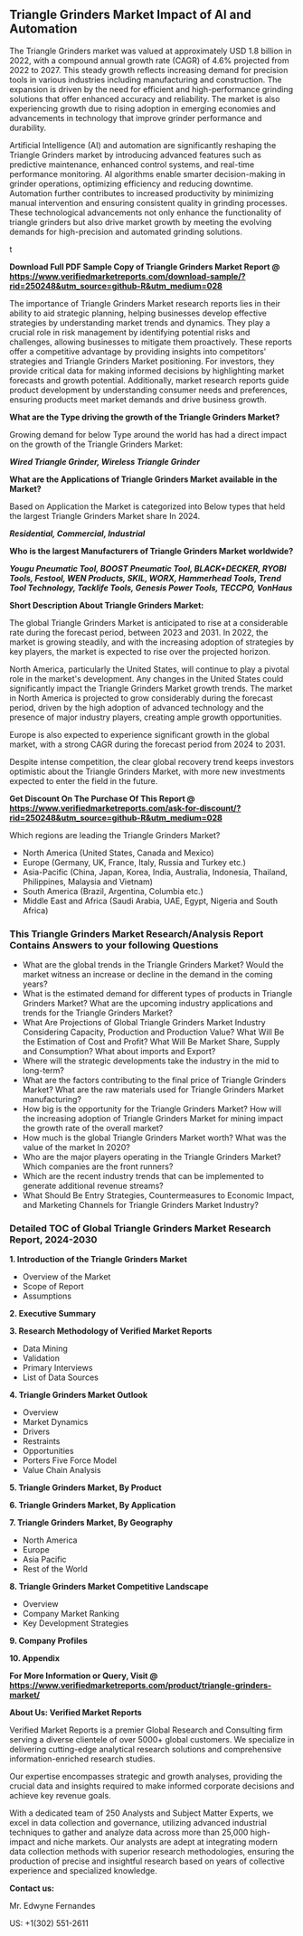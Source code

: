 <h2>Triangle Grinders Market Impact of AI and Automation</h2><p>The Triangle Grinders market was valued at approximately USD 1.8 billion in 2022, with a compound annual growth rate (CAGR) of 4.6% projected from 2022 to 2027. This steady growth reflects increasing demand for precision tools in various industries including manufacturing and construction. The expansion is driven by the need for efficient and high-performance grinding solutions that offer enhanced accuracy and reliability. The market is also experiencing growth due to rising adoption in emerging economies and advancements in technology that improve grinder performance and durability.</p><p>Artificial Intelligence (AI) and automation are significantly reshaping the Triangle Grinders market by introducing advanced features such as predictive maintenance, enhanced control systems, and real-time performance monitoring. AI algorithms enable smarter decision-making in grinder operations, optimizing efficiency and reducing downtime. Automation further contributes to increased productivity by minimizing manual intervention and ensuring consistent quality in grinding processes. These technological advancements not only enhance the functionality of triangle grinders but also drive market growth by meeting the evolving demands for high-precision and automated grinding solutions.</p>t</p><p id="" class=""><strong>Download Full PDF Sample Copy of Triangle Grinders Market Report @ <a href="https://www.verifiedmarketreports.com/download-sample/?rid=250248&utm_source=github-R&utm_medium=028" target="_blank">https://www.verifiedmarketreports.com/download-sample/?rid=250248&utm_source=github-R&utm_medium=028</a></strong></p><p>The importance of&nbsp;Triangle Grinders Market research reports lies in their ability to aid strategic planning, helping businesses develop effective strategies by understanding market trends and dynamics. They play a crucial role in risk management by identifying potential risks and challenges, allowing businesses to mitigate them proactively. These reports offer a competitive advantage by providing insights into competitors' strategies and Triangle Grinders Market positioning. For investors, they provide critical data for making informed decisions by highlighting market forecasts and growth potential. Additionally, market research reports guide product development by understanding consumer needs and preferences, ensuring products meet market demands and drive business growth.</p><p><strong>What are the&nbsp;Type driving the growth of the Triangle Grinders Market?</strong></p><p id="" class="">Growing demand for below Type around the world has had a direct impact on the growth of the Triangle Grinders Market:</p><em><strong>Wired Triangle Grinder, Wireless Triangle Grinder</strong></em></p><strong>What are the&nbsp;Applications&nbsp;of Triangle Grinders Market available in the Market?</strong></p><p id="" class="">Based on Application the Market is categorized into Below types that held the largest Triangle Grinders Market share In 2024.</p><em><strong>Residential, Commercial, Industrial</strong></em></p><strong>Who is the largest Manufacturers of Triangle Grinders Market worldwide?</strong></p><p><em><strong>Yougu Pneumatic Tool, BOOST Pneumatic Tool, BLACK+DECKER, RYOBI Tools, Festool, WEN Products, SKIL, WORX, Hammerhead Tools, Trend Tool Technology, Tacklife Tools, Genesis Power Tools, TECCPO, VonHaus</strong></em></p><p id="" class=""><strong>Short Description About Triangle Grinders Market:</strong></p><p>The global Triangle Grinders Market is anticipated to rise at a considerable rate during the forecast period, between 2023 and 2031. In 2022, the market is growing steadily, and with the increasing adoption of strategies by key players, the market is expected to rise over the projected horizon.</p><p>North America, particularly the United States, will continue to play a pivotal role in the market's development. Any changes in the United States could significantly impact the Triangle Grinders Market growth trends. The market in North America is projected to grow considerably during the forecast period, driven by the high adoption of advanced technology and the presence of major industry players, creating ample growth opportunities.</p><p>Europe is also expected to experience significant growth in the global market, with a strong CAGR during the forecast period from 2024 to 2031.</p><p>Despite intense competition, the clear global recovery trend keeps investors optimistic about the Triangle Grinders Market, with more new investments expected to enter the field in the future.</p><p id="" class=""><strong>Get Discount On The Purchase Of This Report @ <a href="https://www.verifiedmarketreports.com/ask-for-discount/?rid=250248&utm_source=github-R&utm_medium=028" target="_blank">https://www.verifiedmarketreports.com/ask-for-discount/?rid=250248&utm_source=github-R&utm_medium=028</a></strong></p>Which regions are leading the Triangle Grinders Market?</p><ul><li>North America (United States, Canada and Mexico)</li><li>Europe (Germany, UK, France, Italy, Russia and Turkey etc.)</li><li>Asia-Pacific (China, Japan, Korea, India, Australia, Indonesia, Thailand, Philippines, Malaysia and Vietnam)</li><li>South America (Brazil, Argentina, Columbia etc.)</li><li>Middle East and Africa (Saudi Arabia, UAE, Egypt, Nigeria and South Africa)</li></ul><h3 id="" class="">This Triangle Grinders Market Research/Analysis Report Contains Answers to your following Questions</h3><ul><li>What are the global trends in the Triangle Grinders Market? Would the market witness an increase or decline in the demand in the coming years?</li><li>What is the estimated demand for different types of products in Triangle Grinders Market? What are the upcoming industry applications and trends for the Triangle Grinders Market?</li><li>What Are Projections of Global Triangle Grinders Market Industry Considering Capacity, Production and Production Value? What Will Be the Estimation of Cost and Profit? What Will Be Market Share, Supply and Consumption? What about imports and Export?</li><li>Where will the strategic developments take the industry in the mid to long-term?</li><li>What are the factors contributing to the final price of Triangle Grinders Market? What are the raw materials used for Triangle Grinders Market manufacturing?</li><li>How big is the opportunity for the Triangle Grinders Market? How will the increasing adoption of Triangle Grinders Market for mining impact the growth rate of the overall market?</li><li>How much is the global Triangle Grinders Market worth? What was the value of the market In 2020?</li><li>Who are the major players operating in the Triangle Grinders Market? Which companies are the front runners?</li><li>Which are the recent industry trends that can be implemented to generate additional revenue streams?</li><li>What Should Be Entry Strategies, Countermeasures to Economic Impact, and Marketing Channels for Triangle Grinders Market Industry?</li></ul><h3 id="" class="">Detailed TOC of Global Triangle Grinders Market Research Report, 2024-2030</h3><p id="" class=""><strong>1. Introduction of the Triangle Grinders Market</strong></p><ul><li>Overview of the Market</li><li>Scope of Report</li><li>Assumptions</li></ul><p id="" class=""><strong>2. Executive Summary</strong></p><p id="" class=""><strong>3. Research Methodology of Verified Market Reports</strong></p><ul><li>Data Mining</li><li>Validation</li><li>Primary Interviews</li><li>List of Data Sources</li></ul><p id="" class=""><strong>4. Triangle Grinders Market Outlook</strong></p><ul><li>Overview</li><li>Market Dynamics</li><li>Drivers</li><li>Restraints</li><li>Opportunities</li><li>Porters Five Force Model</li><li>Value Chain Analysis</li></ul><p id="" class=""><strong>5. Triangle Grinders Market, By Product</strong></p><p id="" class=""><strong>6. Triangle Grinders Market, By Application</strong></p><p id="" class=""><strong>7. Triangle Grinders Market, By Geography</strong></p><ul><li>North America</li><li>Europe</li><li>Asia Pacific</li><li>Rest of the World</li></ul><p id="" class=""><strong>8. Triangle Grinders Market Competitive Landscape</strong></p><ul><li>Overview</li><li>Company Market Ranking</li><li>Key Development Strategies</li></ul><p id="" class=""><strong>9. Company Profiles</strong></p><p id="" class=""><strong>10. Appendix</strong></p><p id="" class=""><strong>For More Information or Query, Visit @ <a href="https://www.verifiedmarketreports.com/product/triangle-grinders-market/" target="_blank">https://www.verifiedmarketreports.com/product/triangle-grinders-market/</a></strong></p><p id="" class=""><strong>About Us: Verified Market Reports</strong></p><p id="" class="">Verified Market Reports is a premier Global Research and Consulting firm serving a diverse clientele of over 5000+ global customers. We specialize in delivering cutting-edge analytical research solutions and comprehensive information-enriched research studies.</p><p id="" class="">Our expertise encompasses strategic and growth analyses, providing the crucial data and insights required to make informed corporate decisions and achieve key revenue goals.</p><p id="" class="">With a dedicated team of 250 Analysts and Subject Matter Experts, we excel in data collection and governance, utilizing advanced industrial techniques to gather and analyze data across more than 25,000 high-impact and niche markets. Our analysts are adept at integrating modern data collection methods with superior research methodologies, ensuring the production of precise and insightful research based on years of collective experience and specialized knowledge.</p><p id="" class=""><strong>Contact us:</strong></p><p id="" class="">Mr. Edwyne Fernandes</p><p id="" class="">US: +1(302) 551-2611</p>